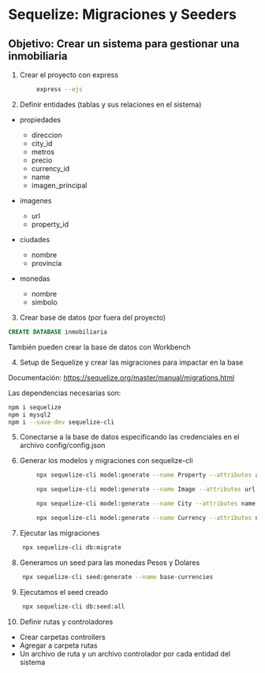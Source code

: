 # Sequelize: Migraciones y Seeders
## Objetivo: Crear un sistema para gestionar una inmobiliaria

1) Crear el proyecto con express
```sh
        express --ejs 
```
2) Definir entidades (tablas y sus relaciones en el sistema)

- propiedades
    - direccion
    - city_id
    - metros
    - precio
    - currency_id
    - name
    - imagen_principal

- imagenes
    - url
    - property_id
    
- ciudades
    - nombre
    - provincia

- monedas
    - nombre
    - simbolo

3) Crear base de datos (por fuera del proyecto)

``` sql
CREATE DATABASE inmobiliaria
```
También pueden crear la base de datos con Workbench

4) Setup de Sequelize y crear las migraciones para impactar en la base

Documentación: https://sequelize.org/master/manual/migrations.html

Las dependencias necesarias son:

```sh
npm i sequelize
npm i mysql2
npm i --save-dev sequelize-cli
```

5) Conectarse a la base de datos especificando las credenciales en el archivo config/config.json

6) Generar los modelos y migraciones con sequelize-cli

```sh
        npx sequelize-cli model:generate --name Property --attributes address:string,city_id:integer,meters:integer,price:decimal,currency_id:integer,name:string,main_image:string
```

```sh
        npx sequelize-cli model:generate --name Image --attributes url:string,property_id:integer
```

```sh
        npx sequelize-cli model:generate --name City --attributes name:string,state:string
```

```sh
        npx sequelize-cli model:generate --name Currency --attributes name:string,symbol:string
```

7) Ejecutar las migraciones

```sh
    npx sequelize-cli db:migrate
```

8) Generamos un seed para las monedas Pesos y Dolares

```sh
    npx sequelize-cli seed:generate --name base-currencies
```

9) Ejecutamos el seed creado

```sh
    npx sequelize-cli db:seed:all
```

10) Definir rutas y controladores

 - Crear carpetas controllers 
 - Agregar a carpeta rutas
 - Un archivo de ruta y un archivo controlador por cada entidad del sistema





